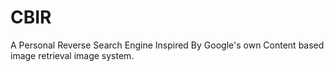 # CBIR
A Personal Reverse Search Engine Inspired By Google's own Content based image retrieval image system.
